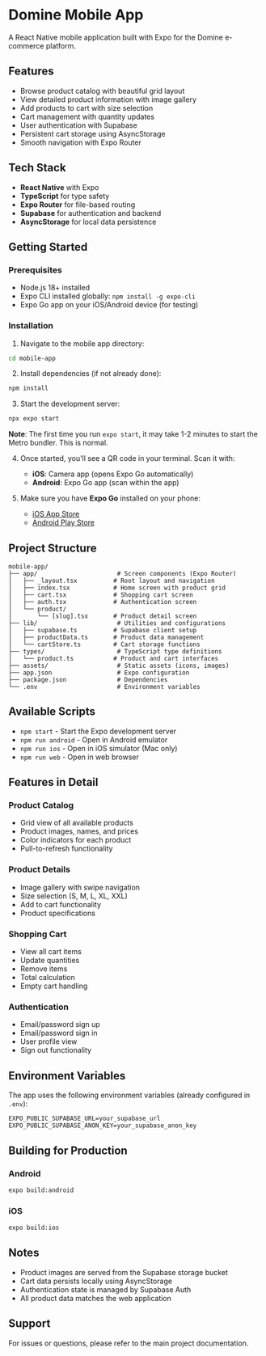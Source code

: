 # Domine Mobile App

A React Native mobile application built with Expo for the Domine e-commerce platform.

## Features

- Browse product catalog with beautiful grid layout
- View detailed product information with image gallery
- Add products to cart with size selection
- Cart management with quantity updates
- User authentication with Supabase
- Persistent cart storage using AsyncStorage
- Smooth navigation with Expo Router

## Tech Stack

- **React Native** with Expo
- **TypeScript** for type safety
- **Expo Router** for file-based routing
- **Supabase** for authentication and backend
- **AsyncStorage** for local data persistence

## Getting Started

### Prerequisites

- Node.js 18+ installed
- Expo CLI installed globally: `npm install -g expo-cli`
- Expo Go app on your iOS/Android device (for testing)

### Installation

1. Navigate to the mobile app directory:
```bash
cd mobile-app
```

2. Install dependencies (if not already done):
```bash
npm install
```

3. Start the development server:
```bash
npx expo start
```

**Note**: The first time you run `expo start`, it may take 1-2 minutes to start the Metro bundler. This is normal.

4. Once started, you'll see a QR code in your terminal. Scan it with:
   - **iOS**: Camera app (opens Expo Go automatically)
   - **Android**: Expo Go app (scan within the app)

5. Make sure you have **Expo Go** installed on your phone:
   - [iOS App Store](https://apps.apple.com/app/expo-go/id982107779)
   - [Android Play Store](https://play.google.com/store/apps/details?id=host.exp.exponent)

## Project Structure

```
mobile-app/
├── app/                      # Screen components (Expo Router)
│   ├── _layout.tsx          # Root layout and navigation
│   ├── index.tsx            # Home screen with product grid
│   ├── cart.tsx             # Shopping cart screen
│   ├── auth.tsx             # Authentication screen
│   └── product/
│       └── [slug].tsx       # Product detail screen
├── lib/                      # Utilities and configurations
│   ├── supabase.ts          # Supabase client setup
│   ├── productData.ts       # Product data management
│   └── cartStore.ts         # Cart storage functions
├── types/                    # TypeScript type definitions
│   └── product.ts           # Product and cart interfaces
├── assets/                   # Static assets (icons, images)
├── app.json                  # Expo configuration
├── package.json              # Dependencies
└── .env                      # Environment variables
```

## Available Scripts

- `npm start` - Start the Expo development server
- `npm run android` - Open in Android emulator
- `npm run ios` - Open in iOS simulator (Mac only)
- `npm run web` - Open in web browser

## Features in Detail

### Product Catalog
- Grid view of all available products
- Product images, names, and prices
- Color indicators for each product
- Pull-to-refresh functionality

### Product Details
- Image gallery with swipe navigation
- Size selection (S, M, L, XL, XXL)
- Add to cart functionality
- Product specifications

### Shopping Cart
- View all cart items
- Update quantities
- Remove items
- Total calculation
- Empty cart handling

### Authentication
- Email/password sign up
- Email/password sign in
- User profile view
- Sign out functionality

## Environment Variables

The app uses the following environment variables (already configured in `.env`):

```
EXPO_PUBLIC_SUPABASE_URL=your_supabase_url
EXPO_PUBLIC_SUPABASE_ANON_KEY=your_supabase_anon_key
```

## Building for Production

### Android
```bash
expo build:android
```

### iOS
```bash
expo build:ios
```

## Notes

- Product images are served from the Supabase storage bucket
- Cart data persists locally using AsyncStorage
- Authentication state is managed by Supabase Auth
- All product data matches the web application

## Support

For issues or questions, please refer to the main project documentation.
